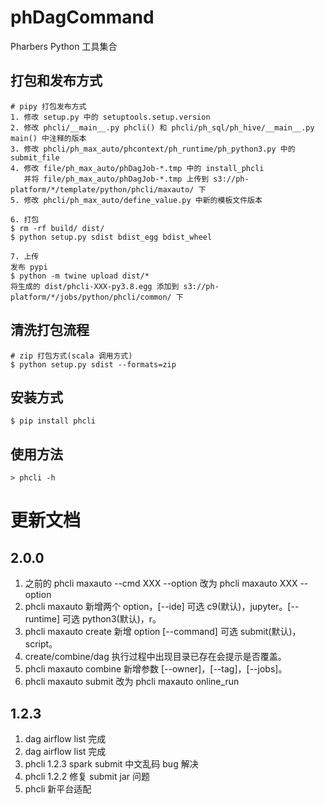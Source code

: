 # phDagCommand
Pharbers Python 工具集合

## 打包和发布方式
```androiddatabinding
# pipy 打包发布方式
1. 修改 setup.py 中的 setuptools.setup.version 
2. 修改 phcli/__main__.py phcli() 和 phcli/ph_sql/ph_hive/__main__.py main() 中注释的版本
3. 修改 phcli/ph_max_auto/phcontext/ph_runtime/ph_python3.py 中的 submit_file
4. 修改 file/ph_max_auto/phDagJob-*.tmp 中的 install_phcli
   并将 file/ph_max_auto/phDagJob-*.tmp 上传到 s3://ph-platform/*/template/python/phcli/maxauto/ 下
5. 修改 phcli/ph_max_auto/define_value.py 中新的模板文件版本

6. 打包
$ rm -rf build/ dist/
$ python setup.py sdist bdist_egg bdist_wheel

7. 上传
发布 pypi 
$ python -m twine upload dist/*
将生成的 dist/phcli-XXX-py3.8.egg 添加到 s3://ph-platform/*/jobs/python/phcli/common/ 下
```

## 清洗打包流程
```
# zip 打包方式(scala 调用方式)
$ python setup.py sdist --formats=zip
```

## 安装方式
```androiddatabinding
$ pip install phcli
```

## 使用方法
```androiddatabinding
> phcli -h
```

# 更新文档
## 2.0.0
1. 之前的 phcli maxauto --cmd XXX --option 改为 phcli maxauto XXX --option
2. phcli maxauto 新增两个 option，[--ide] 可选 c9(默认)，jupyter。[--runtime] 可选 python3(默认)，r。
3. phcli maxauto create 新增 option [--command] 可选 submit(默认)，script。
4. create/combine/dag 执行过程中出现目录已存在会提示是否覆盖。
5. phcli maxauto combine 新增参数 [--owner]，[--tag]，[--jobs]。
6. phcli maxauto submit 改为 phcli maxauto online_run

## 1.2.3
1. dag airflow list 完成
2. dag airflow list 完成
3. phcli 1.2.3 spark submit 中文乱码 bug 解决
4. phcli 1.2.2 修复 submit jar 问题
5. phcli 新平台适配
